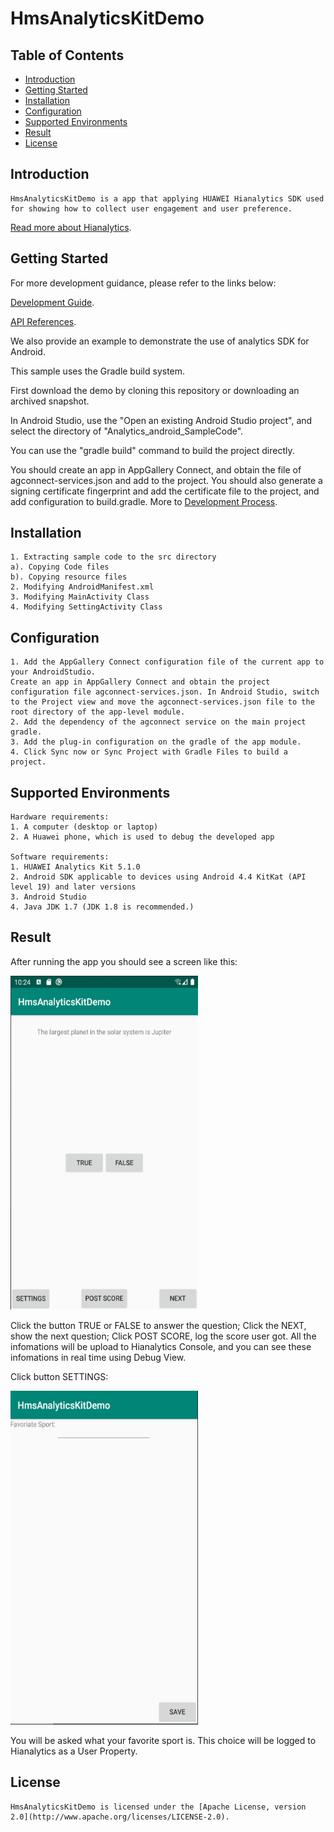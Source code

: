 # HmsAnalyticsKitDemo


## Table of Contents

* [Introduction](#introduction)
* [Getting Started](#Getting-Started)
* [Installation](#installation)
* [Configuration ](#configuration )
* [Supported Environments](#supported-environments)
* [Result](#Result)
* [License](#license)


## Introduction
    HmsAnalyticsKitDemo is a app that applying HUAWEI Hianalytics SDK used for showing how to collect user engagement and user preference.
[Read more about Hianalytics](https://developer.huawei.com/consumer/en/doc/development/HMSCore-Guides-V5/introduction-0000001050745149-V5).

## Getting Started

For more development guidance, please refer to the links below:

[Development Guide](https://developer.huawei.com/consumer/en/doc/development/HMSCore-Guides-V5/android-dev-process-0000001050163813-V5).

[API References](https://developer.huawei.com/consumer/en/doc/development/HMSCore-References-V5/android-api-analytics-overview-0000001051067140-V5).

We also provide an example to demonstrate the use of analytics SDK for Android.

This sample uses the Gradle build system.

First download the demo by cloning this repository or downloading an archived snapshot.

In Android Studio, use the "Open an existing Android Studio project", and select the directory of "Analytics_android_SampleCode".

You can use the "gradle build" command to build the project directly.

You should create an app in AppGallery Connect, and obtain the file of agconnect-services.json and add to the project. You should also generate a signing certificate fingerprint and add the certificate file to the project, and add configuration to build.gradle. More to [Development Process](https://developer.huawei.com/consumer/en/doc/development/HMSCore-Guides-V5/android-dev-process-0000001050163813-V5).


## Installation
    1. Extracting sample code to the src directory
    a). Copying Code files
    b). Copying resource files
    2. Modifying AndroidManifest.xml
    3. Modifying MainActivity Class
    4. Modifying SettingActivity Class

## Configuration
    1. Add the AppGallery Connect configuration file of the current app to your AndroidStudio.
    Create an app in AppGallery Connect and obtain the project configuration file agconnect-services.json. In Android Studio, switch to the Project view and move the agconnect-services.json file to the root directory of the app-level module. 
    2. Add the dependency of the agconnect service on the main project gradle.
    3. Add the plug-in configuration on the gradle of the app module.
    4. Click Sync now or Sync Project with Gradle Files to build a project.

## Supported Environments
    Hardware requirements:
    1. A computer (desktop or laptop)
    2. A Huawei phone, which is used to debug the developed app
    
    Software requirements:
    1. HUAWEI Analytics Kit 5.1.0
    2. Android SDK applicable to devices using Android 4.4 KitKat (API level 19) and later versions
    3. Android Studio 
    4. Java JDK 1.7 (JDK 1.8 is recommended.)

## Result
After running the app you should see a screen like this:

<img src="./images/screen_0.PNG" height="534" width="300" style="max-width:100%;">

Click the button TRUE or FALSE to answer the question; Click the NEXT, show the next question; Click POST SCORE, log the score user got. All the infomations will be upload to Hianalytics Console, and you can see these infomations in real time using Debug View.

Click button SETTINGS:

<img src="./images/screen_1.PNG" height="534" width="300" style="max-width:100%;">

You will be asked what your favorite sport is. This choice will be logged to Hianalytics as a User Property.


##  License
    HmsAnalyticsKitDemo is licensed under the [Apache License, version 2.0](http://www.apache.org/licenses/LICENSE-2.0).


